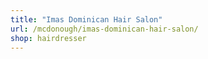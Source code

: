 ```yaml
---
title: "Imas Dominican Hair Salon"
url: /mcdonough/imas-dominican-hair-salon/
shop: hairdresser
---
```

